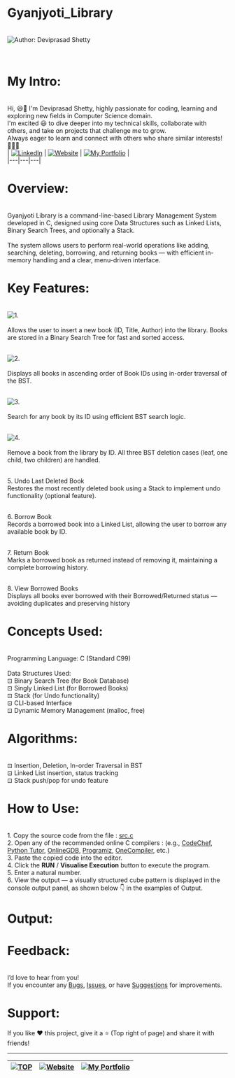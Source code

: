 # Gyanjyoti_Library 

<br> ![Author: Deviprasad Shetty](https://img.shields.io/badge/Author-💫_Deviprasad%20Shetty-000000?style=for-the-badge&labelColor=white)

<br> 

# My Intro:
<br> Hi, 😃👋 I'm Deviprasad Shetty, highly passionate for coding, learning and exploring new fields in Computer Science domain. 
<br> I'm excited 😃 to dive deeper into my technical skills, collaborate with others, and take on projects that challenge me to grow. 
<br> Always eager to learn and connect with others who share similar interests! 🤗🧑‍💻
<br> 
| [![LinkedIn](https://img.shields.io/badge/LinkedIn-%230077B5?style=for-the-badge&logo=LinkedIn&logoColor=white)](https://linkedin.com/in/deviprasad-shetty-4bba49313) | [![Website](https://img.shields.io/badge/Website-indigo?style=for-the-badge&logo=About.me&logoColor=white)](https://yourwebsite.com/) | [![My Portfolio](https://img.shields.io/badge/My_Portfolio-000?style=for-the-badge&logo=GitHub&logoColor=white)](https://github.com/DeviprasadShetty9833/My_Portfolio)  |                      
|---|---|---|


# Overview:

<br> Gyanjyoti Library is a command-line-based Library Management System developed in C, designed using core Data Structures such as Linked Lists, Binary Search Trees, and optionally a Stack.
<br> 
<br> The system allows users to perform real-world operations like adding, searching, deleting, borrowing, and returning books — with efficient in-memory handling and a clear, menu-driven interface.
<br> 

# Key Features:

<br> ![1.](https://img.shields.io/badge/_1._-Add_Book-000080?style=for-the-badge&labelColor=white)   
<br> Allows the user to insert a new book (ID, Title, Author) into the library. Books are stored in a Binary Search Tree for fast and sorted access.
<br> 

<br> ![2.](https://img.shields.io/badge/_1._-View_Books-000080?style=for-the-badge&labelColor=white)   
<br> Displays all books in ascending order of Book IDs using in-order traversal of the BST.
<br> 

<br> ![3.](https://img.shields.io/badge/_3._-Search_Book-000080?style=for-the-badge&labelColor=white)   
<br> Search for any book by its ID using efficient BST search logic.
<br> 

<br> ![4.](https://img.shields.io/badge/_4._-Delete_Book-000080?style=for-the-badge&labelColor=white)   
<br> Remove a book from the library by ID. All three BST deletion cases (leaf, one child, two children) are handled.
<br> 

<br> 5. Undo Last Deleted Book
<br> Restores the most recently deleted book using a Stack to implement undo functionality (optional feature).
<br> 

<br> 6. Borrow Book
<br> Records a borrowed book into a Linked List, allowing the user to borrow any available book by ID.
<br> 

<br> 7. Return Book
<br> Marks a borrowed book as returned instead of removing it, maintaining a complete borrowing history.
<br> 

<br> 8. View Borrowed Books
<br> Displays all books ever borrowed with their Borrowed/Returned status — avoiding duplicates and preserving history
<br> 

# Concepts Used:

<br> Programming Language: C (Standard C99)
<br> 
<br> Data Structures Used:
<br> ⊡⁠ Binary Search Tree (for Book Database)
<br> ⊡⁠ Singly Linked List (for Borrowed Books)
<br> ⊡⁠ Stack (for Undo functionality)
<br> ⊡⁠ CLI-based Interface
<br> ⊡⁠ Dynamic Memory Management (malloc, free)
<br> 

# Algorithms:

<br> ⊡⁠ Insertion, Deletion, In-order Traversal in BST
<br> ⊡⁠ Linked List insertion, status tracking
<br> ⊡⁠ Stack push/pop for undo feature
<br> 

# How to Use:

<br> 1. Copy the source code from the file : [src.c]() 
<br> 2. Open any of the recommended online C compilers : (e.g., [CodeChef](https://www.codechef.com/c-online-compiler), [Python Tutor](https://pythontutor.com/c.html#mode=edit), [OnlineGDB](https://www.onlinegdb.com/online_c_compiler), [Programiz](https://www.programiz.com/c-programming/online-compiler/), [OneCompiler](https://onecompiler.com/c), etc.)
<br> 3. Paste the copied code into the editor.
<br> 4. Click the **RUN** / **Visualise Execution** button to execute the program.
<br> 5. Enter a natural number.
<br> 6. View the output — a visually structured cube pattern is displayed in the console output panel, as shown below 👇 in the examples of Output.
   

# Output:

# Feedback:
<br> I’d love to hear from you!
<br> If you encounter any [Bugs](https://github.com/DeviprasadShetty9833/Library_Management_System/blob/main/Issue_Template/Bug_report.md), [Issues](https://github.com/DeviprasadShetty9833/Library_Management_System/issues), or have [Suggestions](https://github.com/DeviprasadShetty9833/Library_Management_System/blob/main/Issue_Template/Features_report.md) for improvements.

# Support:
If you like ❤️ this project, give it a ⭐ (Top right of page) and share it with friends!

---

| [![TOP](https://img.shields.io/badge/_🔺_-Navigate_to_TOP_↑_-blue?style=for-the-badge&labelColor=white)](#Overview) | [![Website](https://img.shields.io/badge/Back_to-Website-indigo?style=for-the-badge&logo=About.me&logoColor=white)](https://yourwebsite.com/) |[![My Portfolio](https://img.shields.io/badge/Back_to-My_Portfolio-000?style=for-the-badge&logo=GitHub&logoColor=white)](https://github.com/DeviprasadShetty9833/My_Portfolio) |
|---|---|---|




